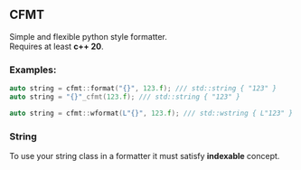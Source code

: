 CFMT
----
Simple and flexible python style formatter.  
Requires at least **c++ 20**.  

### Examples:
```c++
auto string = cfmt::format("{}", 123.f); /// std::string { "123" }
auto string = "{}"_cfmt(123.f); /// std::string { "123" }
```

```c++
auto string = cfmt::wformat(L"{}", 123.f); /// std::wstring { L"123" }
```

### String
To use your string class in a formatter it must satisfy **indexable** concept.
